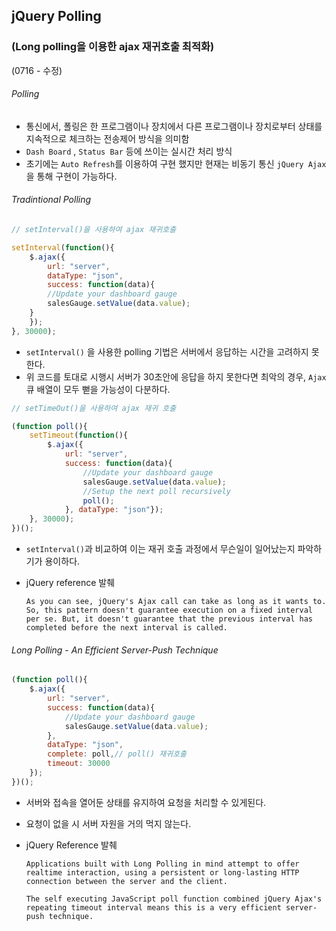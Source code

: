 ## jQuery Polling 

### (Long polling을 이용한 ajax 재귀호출 최적화)

(0716 - 수정)

###### Polling

- 통신에서, 폴링은 한 프로그램이나 장치에서 다른 프로그램이나 장치로부터 상태를 지속적으로 체크하는 전송제어 방식을 의미함
- `Dash Board` , `Status Bar`  등에 쓰이는 실시간 처리 방식
- 초기에는  `Auto Refresh`를 이용하여 구현 했지만 현재는 비동기 통신 `jQuery Ajax `을 통해 구현이 가능하다. 



###### Tradintional Polling

```javascript
// setInterval()을 사용하여 ajax 재귀호출

setInterval(function(){ 
    $.ajax({ 
        url: "server", 
        dataType: "json",
        success: function(data){ 
        //Update your dashboard gauge 
        salesGauge.setValue(data.value); 
    } 
    }); 
}, 30000);
```

- `setInterval()` 을 사용한 polling 기법은 서버에서 응답하는 시간을 고려하지 못한다. 
- 위 코드를 토대로 시행시 서버가  30초안에 응답을 하지 못한다면 최악의 경우, `Ajax`   큐 배열이 모두 뻗을 가능성이 다분하다.

```javascript
// setTimeOut()을 사용하여 ajax 재귀 호출

(function poll(){ 
    setTimeout(function(){ 
        $.ajax({ 
            url: "server", 
            success: function(data){ 
                //Update your dashboard gauge
                salesGauge.setValue(data.value); 
                //Setup the next poll recursively 
                poll(); 
            }, dataType: "json"});
    }, 30000);
})();

```

- `setInterval()`과 비교하여 이는 재귀 호출 과정에서 무슨일이 일어났는지 파악하기가 용이하다.

- jQuery reference 발췌

  ```
  As you can see, jQuery's Ajax call can take as long as it wants to. So, this pattern doesn't guarantee execution on a fixed interval per se. But, it doesn't guarantee that the previous interval has completed before the next interval is called.
  ```



###### Long Polling - An Efficient Server-Push Technique 

```javascript
(function poll(){ 
    $.ajax({ 
        url: "server",
        success: function(data){ 
            //Update your dashboard gauge
            salesGauge.setValue(data.value);
        }, 
        dataType: "json",
        complete: poll,// poll() 재귀호출
        timeout: 30000 
    }); 
})();

```

- 서버와 접속을 열어둔 상태를 유지하여 요청을 처리할 수 있게된다.

- 요청이 없을 시 서버 자원을 거의 먹지 않는다.

- jQuery Reference 발췌

  ```
  Applications built with Long Polling in mind attempt to offer realtime interaction, using a persistent or long-lasting HTTP connection between the server and the client.
  
  The self executing JavaScript poll function combined jQuery Ajax's repeating timeout interval means this is a very efficient server-push technique.
  
  ```

